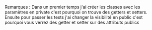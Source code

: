 Remarques :
    Dans un premier temps j'ai créer les classes avec les paramètres en private c'est pourquoi on trouve des getters et setters.
    Ensuite pour passer les tests j'ai changer la visibilité en public c'est pourquoi vous verrez des getter et setter sur des attributs publics